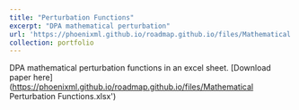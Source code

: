 ```yaml
---
title: "Perturbation Functions"
excerpt: "DPA mathematical perturbation"
url: 'https://phoenixml.github.io/roadmap.github.io/files/Mathematical Perturbation Functions.xlsx'
collection: portfolio
---
```


DPA mathematical perturbation functions in an excel sheet. 
[Download paper here](https://phoenixml.github.io/roadmap.github.io/files/Mathematical Perturbation Functions.xlsx')
